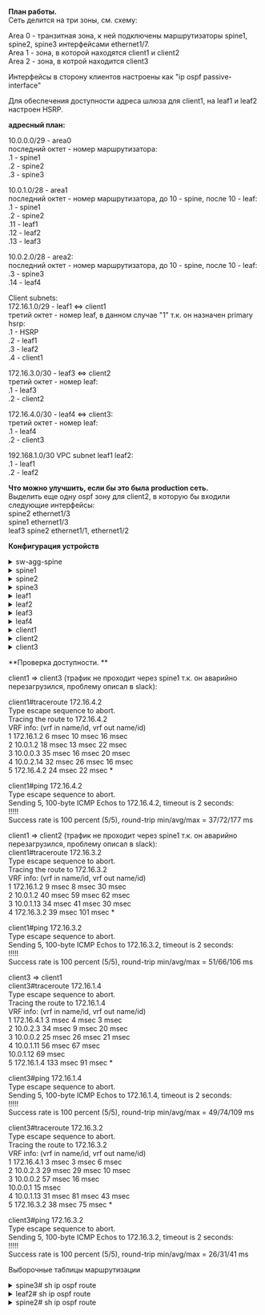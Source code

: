 **План работы.**  
Сеть делится на три зоны, см. схему:  
  
  
Area 0 - транзитная зона, к ней подключены маршрутизаторы spine1, spine2, spine3 интерфейсами ethernet1/7.  
Area 1 - зона, в которой находятся client1 и client2  
Area 2 - зона, в котрой находится client3  
  
Интерфейсы в сторону клиентов настроены как "ip ospf passive-interface"  
  
Для обеспечения доступности адреса шлюза для client1, на leaf1 и leaf2 настроен HSRP.  
  
**адресный план:**  
  
10.0.0.0/29 - area0  
последний октет - номер маршрутизатора:  
.1 - spine1  
.2 - spine2  
.3 - spine3  
  
10.0.1.0/28 - area1  
последний октет - номер маршрутизатора, до 10 - spine, после 10 - leaf:  
.1 - spine1  
.2 - spine2  
.11 - leaf1  
.12 - leaf2  
.13 - leaf3  
  
10.0.2.0/28 - area2:  
последний октет - номер маршрутизатора, до 10 - spine, после 10 - leaf:  
.3 - spine3  
.14 - leaf4  
  
Client subnets:  
172.16.1.0/29 - leaf1 <=> client1  
третий октет - номер leaf, в данном случае "1" т.к. он назначен primary hsrp:  
.1 - HSRP  
.2 - leaf1  
.3 - leaf2  
.4 - client1  
  
172.16.3.0/30 - leaf3 <=> client2  
третий октет - номер leaf:  
.1 - leaf3  
.2 - client2  
  
172.16.4.0/30 - leaf4 <=> client3:  
третий октет - номер leaf:  
.1 - leaf4  
.2 - client3  
  
192.168.1.0/30 VPC subnet leaf1 leaf2:  
.1 - leaf1  
.2 - leaf2  
  
**Что можно улучшить, если бы это была production сеть.**  
Выделить еще одну ospf зону для client2, в которую бы входили следующие интерфейсы:  
spine2 ethernet1/3  
spine1 ethernet1/3  
leaf3 spine2 ethernet1/1, ethernet1/2  
  
**Конфигурация устройств**  
  
<details>
<summary>sw-agg-spine  </summary>
<pre><code>
interface Ethernet0/0  
 no shutdown  
!  
interface Ethernet0/1  
 no shutdown  
!  
interface Ethernet0/2  
 no shutdown  
</code></pre>
</details>
  
<details>
<summary>spine1</summary>
<pre><code>
feature ospf  
  
interface Ethernet1/1  
  description to leaf1  
  no switchport  
  medium p2p  
  ip unnumbered loopback0  
  ip ospf network point-to-point  
  ip router ospf 1 area 0.0.0.1  
  no shutdown  
  
interface Ethernet1/2  
  description to leaf2  
  no switchport  
  medium p2p  
  ip unnumbered loopback0  
  ip ospf network point-to-point  
  ip router ospf 1 area 0.0.0.1  
  no shutdown  
  
interface Ethernet1/3  
  description to leaf3  
  no switchport  
  medium p2p  
  ip unnumbered loopback0  
  ip ospf network point-to-point  
  ip router ospf 1 area 0.0.0.1  
  no shutdown  
  
interface Ethernet1/7  
  no switchport  
  ip address 10.0.0.1/29  
  ip router ospf 1 area 0.0.0.0  
  no shutdown  
  
interface loopback0  
  ip address 10.0.1.1/28  
  ip router ospf 1 area 0.0.0.1  
  
router ospf 1  
  router-id 10.0.0.1  
</code></pre>
</details>
  
<details>
<summary>spine2</summary>
<pre><code>

feature ospf  
  
interface Ethernet1/1  
  description to leaf1  
  no switchport  
  medium p2p  
  ip unnumbered loopback0  
  ip ospf network point-to-point  
  ip router ospf 1 area 0.0.0.1  
  no shutdown  
  
interface Ethernet1/2  
  description to leaf2  
  no switchport  
  medium p2p  
  ip unnumbered loopback0  
  ip ospf network point-to-point  
  ip router ospf 1 area 0.0.0.1  
  no shutdown  
  
interface Ethernet1/3  
  description to leaf3  
  no switchport  
  medium p2p  
  ip unnumbered loopback0  
  ip ospf network point-to-point  
  ip router ospf 1 area 0.0.0.1  
  no shutdown  
  
interface Ethernet1/7  
  no switchport  
  ip address 10.0.0.2/29  
  ip router ospf 1 area 0.0.0.0  
  no shutdown  
  
interface loopback0  
  ip address 10.0.1.2/28  
  ip router ospf 1 area 0.0.0.1  
  
router ospf 1  
  router-id 10.0.0.2  
</code></pre>
</details>
  
<details>
<summary>spine3</summary>
<pre><code>

feature ospf  
  
interface Ethernet1/4  
  no switchport  
  medium p2p  
  ip unnumbered loopback0  
  ip ospf network point-to-point  
  ip router ospf 1 area 0.0.0.2  
  no shutdown  
  
interface Ethernet1/7  
  no switchport  
  ip address 10.0.0.3/29  
  ip router ospf 1 area 0.0.0.0  
  no shutdown  
  
interface loopback0  
  ip address 10.0.2.3/28  
  ip router ospf 1 area 0.0.0.2  
  
router ospf 1  
  router-id 10.0.0.3  
</code></pre>
</details>
    
<details>
<summary>leaf1</summary>
<pre><code>

feature ospf  
feature interface-vlan  
feature hsrp  
feature lacp  
feature vpc  
  
vlan 2  
  name client-vlan  
  
vrf context VPC-vrf  
vrf context management  
vpc domain 1  
  peer-keepalive destination 192.168.1.2 source 192.168.1.1 vrf VPC-vrf  
  
interface Vlan2  
  no shutdown  
  no ip redirects  
  ip address 172.16.1.2/29  
  ip ospf passive-interface  
  ip router ospf 1 area 0.0.0.1  
  hsrp version 2  
  hsrp 1  
    preempt delay minimum 30  
    priority 20  
    ip 172.16.1.1  
  
interface port-channel1  
  switchport mode trunk  
  switchport trunk allowed vlan 2  
  vpc 1  
  
interface port-channel47  
  description VPC keepalive  
  no switchport  
  vrf member VPC-vrf  
  ip address 192.168.1.1/30  
  
interface port-channel48  
  description VPC peer-link  
  switchport mode trunk  
  spanning-tree port type network  
  vpc peer-link  
  
interface Ethernet1/1  
  description to spine1  
  no switchport  
  medium p2p  
  ip unnumbered loopback0  
  ip ospf network point-to-point  
  ip router ospf 1 area 0.0.0.1  
  no shutdown  
  
interface Ethernet1/2  
  description to spine2  
  no switchport  
  medium p2p  
  ip unnumbered loopback0  
  ip ospf network point-to-point  
  ip router ospf 1 area 0.0.0.1  
  no shutdown  
  
interface Ethernet1/5  
  switchport mode trunk  
  switchport trunk allowed vlan 2  
  channel-group 1 mode active  
  
interface Ethernet1/6  
  description VPC peer link  
  switchport mode trunk  
  channel-group 48 mode active  
  
interface Ethernet1/7  
  description VPC keepalive  
  no switchport  
  channel-group 47 mode active  
  no shutdown  
  
interface loopback0  
  ip address 10.0.1.11/28  
  ip router ospf 1 area 0.0.0.1  
  
router ospf 1  
  router-id 10.0.1.11  
</code></pre>
</details>  
  
<details>
<summary>leaf2</summary>
<pre><code>

feature ospf  
feature interface-vlan  
feature hsrp  
feature lacp  
feature vpc  
  
vlan 2  
  name client-vlan  
  
vrf context VPC-vrf  
vrf context management  
vpc domain 1  
  peer-keepalive destination 192.168.1.1 source 192.168.1.2 vrf VPC-vrf  
  
interface Vlan2  
  no shutdown  
  no ip redirects  
  ip address 172.16.1.3/29  
  ip ospf passive-interface  
  ip router ospf 1 area 0.0.0.1  
  hsrp version 2  
  hsrp 1  
    preempt delay minimum 30  
    priority 10  
    ip 172.16.1.1  
  
interface port-channel1  
  switchport mode trunk  
  switchport trunk allowed vlan 2  
  vpc 1  
  
interface port-channel47  
  description VPC keepalive  
  no switchport  
  vrf member VPC-vrf  
  ip address 192.168.1.2/30  
  
interface port-channel48  
  description VPC peer-link  
  switchport mode trunk  
  spanning-tree port type network  
  vpc peer-link  
  
interface Ethernet1/1  
  no switchport  
  medium p2p  
  ip unnumbered loopback0  
  ip ospf network point-to-point  
  ip router ospf 1 area 0.0.0.1  
  no shutdown  
  
interface Ethernet1/2  
  no switchport  
  medium p2p  
  ip unnumbered loopback0  
  ip ospf network point-to-point  
  ip router ospf 1 area 0.0.0.1  
  no shutdown  
  
interface Ethernet1/5  
  switchport mode trunk  
  switchport trunk allowed vlan 2  
  channel-group 1 mode active  
  
interface Ethernet1/6  
  description VPC peer link  
  switchport mode trunk  
  channel-group 48 mode active  
  
interface Ethernet1/7  
  description VPC keepalive  
  no switchport  
  channel-group 47 mode active  
  no shutdown  
  
interface loopback0  
  ip address 10.0.1.12/28  
  ip router ospf 1 area 0.0.0.1  
  
router ospf 1  
  router-id 10.0.1.12  
</code></pre>
</details>  
  
<details>
<summary>leaf3</summary>
<pre><code>
 
feature ospf  
  
interface Ethernet1/1  
  no switchport  
  medium p2p  
  ip unnumbered loopback0  
  ip ospf network point-to-point  
  ip router ospf 1 area 0.0.0.1  
  no shutdown  
  
interface Ethernet1/2  
  no switchport  
  medium p2p  
  ip unnumbered loopback0  
  ip ospf network point-to-point  
  ip router ospf 1 area 0.0.0.1  
  no shutdown  
  
interface Ethernet1/5  
  no switchport  
  ip address 172.16.3.1/30  
  ip ospf passive-interface  
  ip router ospf 1 area 0.0.0.1  
  no shutdown  
  
interface loopback0  
  ip address 10.0.1.13/28  
  ip router ospf 1 area 0.0.0.1  
  
router ospf 1  
  router-id 10.0.1.13  
</code></pre>
</details>  
  
<details>
<summary>leaf4</summary>
<pre><code>

feature ospf  
  
interface Ethernet1/3  
  no switchport  
  medium p2p  
  ip unnumbered loopback0  
  ip ospf network point-to-point  
  ip router ospf 1 area 0.0.0.2  
  no shutdown  
  
interface Ethernet1/5  
  no switchport  
  ip address 172.16.4.1/30  
  ip ospf passive-interface  
  ip router ospf 1 area 0.0.0.2  
  no shutdown  
  
interface loopback0  
  ip address 10.0.2.14/28  
  ip router ospf 1 area 0.0.0.2  
  
router ospf 1  
  router-id 10.0.2.14  
</code></pre>
</details>
  
<details>
<summary>client1</summary>
<pre><code>
interface Port-channel1  
 switchport trunk allowed vlan 2  
 switchport trunk encapsulation dot1q  
 switchport mode trunk  
!  
interface Ethernet0/0  
 switchport trunk allowed vlan 2  
 switchport trunk encapsulation dot1q  
 switchport mode trunk  
 channel-group 1 mode active  
!  
interface Ethernet0/1  
 switchport trunk allowed vlan 2  
 switchport trunk encapsulation dot1q  
 switchport mode trunk  
 channel-group 1 mode active  
!  
interface Vlan2  
 ip address 172.16.1.4 255.255.255.248  
!  
ip route 0.0.0.0 0.0.0.0 172.16.1.1  
</code></pre>
</details>  

<details>
<summary>client2</summary>
<pre><code>

interface Ethernet0/0  
 ip address 172.16.3.2 255.255.255.252  
!  
ip route 0.0.0.0 0.0.0.0 172.16.3.1  
</code></pre>
</details>
  
<details>
<summary>client3</summary>
<pre><code>

interface Ethernet0/0  
 ip address 172.16.4.2 255.255.255.252  
!  
ip route 0.0.0.0 0.0.0.0 172.16.4.1  
</code></pre>
</details>
  
**Проверка доступности.  **

client1 => client3 (трафик не проходит через spine1 т.к. он аварийно перезагрузился, проблему описал в slack):  
  
client1#traceroute 172.16.4.2  
Type escape sequence to abort.  
Tracing the route to 172.16.4.2  
VRF info: (vrf in name/id, vrf out name/id)  
  1 172.16.1.2 6 msec 10 msec 16 msec  
  2 10.0.1.2 18 msec 13 msec 22 msec  
  3 10.0.0.3 35 msec 16 msec 20 msec  
  4 10.0.2.14 32 msec 26 msec 16 msec  
  5 172.16.4.2 24 msec 22 msec *  
  
client1#ping 172.16.4.2  
Type escape sequence to abort.  
Sending 5, 100-byte ICMP Echos to 172.16.4.2, timeout is 2 seconds:  
!!!!!  
Success rate is 100 percent (5/5), round-trip min/avg/max = 37/72/177 ms  
  
client1 => client2  (трафик не проходит через spine1 т.к. он аварийно перезагрузился, проблему описал в slack):  
client1#traceroute 172.16.3.2  
Type escape sequence to abort.  
Tracing the route to 172.16.3.2  
VRF info: (vrf in name/id, vrf out name/id)  
  1 172.16.1.2 9 msec 8 msec 30 msec  
  2 10.0.1.2 40 msec 59 msec 62 msec  
  3 10.0.1.13 34 msec 41 msec 30 msec  
  4 172.16.3.2 39 msec 101 msec *  
  
client1#ping 172.16.3.2  
Type escape sequence to abort.  
Sending 5, 100-byte ICMP Echos to 172.16.3.2, timeout is 2 seconds:  
!!!!!  
Success rate is 100 percent (5/5), round-trip min/avg/max = 51/66/106 ms  
  
client3 => client1  
client3#traceroute 172.16.1.4  
Type escape sequence to abort.  
Tracing the route to 172.16.1.4  
VRF info: (vrf in name/id, vrf out name/id)  
  1 172.16.4.1 3 msec 4 msec 3 msec  
  2 10.0.2.3 34 msec 9 msec 20 msec  
  3 10.0.0.2 25 msec 26 msec 21 msec  
  4 10.0.1.11 56 msec 67 msec  
    10.0.1.12 69 msec  
  5 172.16.1.4 133 msec 91 msec *  
    
client3#ping 172.16.1.4  
Type escape sequence to abort.  
Sending 5, 100-byte ICMP Echos to 172.16.1.4, timeout is 2 seconds:  
!!!!!  
Success rate is 100 percent (5/5), round-trip min/avg/max = 49/74/109 ms  
  
client3#traceroute 172.16.3.2  
Type escape sequence to abort.  
Tracing the route to 172.16.3.2  
VRF info: (vrf in name/id, vrf out name/id)  
  1 172.16.4.1 3 msec 3 msec 6 msec  
  2 10.0.2.3 29 msec 29 msec 10 msec  
  3 10.0.0.2 57 msec 16 msec  
    10.0.0.1 15 msec  
  4 10.0.1.13 31 msec 81 msec 43 msec  
  5 172.16.3.2 38 msec 75 msec *  
  
client3#ping 172.16.3.2  
Type escape sequence to abort.  
Sending 5, 100-byte ICMP Echos to 172.16.3.2, timeout is 2 seconds:  
!!!!!  
Success rate is 100 percent (5/5), round-trip min/avg/max = 26/31/41 ms  
  
  
Выборочные таблицы маршрутизации  
<details>
<summary>spine3# sh ip ospf route</summary>
<pre><code>
 OSPF Process ID 1 VRF default, Routing Table  
  (D) denotes route is directly attached      (R) denotes route is in RIB  
  (L) denotes route label is in ULIB          (NHR) denotes next-hop is in RIB  
10.0.0.0/29 (intra)(D) area 0.0.0.0  
     via 10.0.0.3/Eth1/7*  , cost 40 distance 110 (NHR)  
10.0.1.1/32 (inter)(R) area 0.0.0.0  
     via 10.0.0.1/Eth1/7  , cost 41 distance 110 (NHR)  
10.0.1.2/32 (inter)(R) area 0.0.0.0  
     via 10.0.0.2/Eth1/7  , cost 41 distance 110 (NHR)  
10.0.1.11/32 (inter)(R) area 0.0.0.0  
     via 10.0.0.1/Eth1/7  , cost 81 distance 110 (NHR)  
     via 10.0.0.2/Eth1/7  , cost 81 distance 110 (NHR)  
10.0.1.12/32 (inter)(R) area 0.0.0.0  
     via 10.0.0.1/Eth1/7  , cost 81 distance 110 (NHR)  
     via 10.0.0.2/Eth1/7  , cost 81 distance 110 (NHR)  
10.0.1.13/32 (inter)(R) area 0.0.0.0  
     via 10.0.0.1/Eth1/7  , cost 81 distance 110 (NHR)  
     via 10.0.0.2/Eth1/7  , cost 81 distance 110 (NHR)  
10.0.2.3/32 (intra)(D) area 0.0.0.2  
     via 10.0.2.3/Lo0*  , cost 1 distance 110 (NHR)  
10.0.2.14/32 (intra)(R) area 0.0.0.2  
     via 10.0.2.14/Eth1/4  , cost 41 distance 110 (NHR)  
172.16.1.0/29 (inter)(R) area 0.0.0.0  
     via 10.0.0.1/Eth1/7  , cost 120 distance 110 (NHR)  
     via 10.0.0.2/Eth1/7  , cost 120 distance 110 (NHR)  
172.16.3.0/30 (inter)(R) area 0.0.0.0  
     via 10.0.0.1/Eth1/7  , cost 120 distance 110 (NHR)  
     via 10.0.0.2/Eth1/7  , cost 120 distance 110 (NHR)  
172.16.4.0/30 (intra)(R) area 0.0.0.2  
     via 10.0.2.14/Eth1/4  , cost 80 distance 110 (NHR)  
</code></pre>
</details>
  
<details>
<summary>leaf2# sh ip ospf route  </summary>
<pre><code>

 OSPF Process ID 1 VRF default, Routing Table  
  (D) denotes route is directly attached      (R) denotes route is in RIB  
  (L) denotes route label is in ULIB          (NHR) denotes next-hop is in RIB  
10.0.0.0/29 (inter)(R) area 0.0.0.1  
     via 10.0.1.1/Eth1/1  , cost 80 distance 110 (NHR)  
     via 10.0.1.2/Eth1/2  , cost 80 distance 110 (NHR)  
10.0.1.1/32 (intra)(R) area 0.0.0.1  
     via 10.0.1.1/Eth1/1  , cost 41 distance 110 (NHR)  
10.0.1.2/32 (intra)(R) area 0.0.0.1  
     via 10.0.1.2/Eth1/2  , cost 41 distance 110 (NHR)  
10.0.1.11/32 (intra)(R) area 0.0.0.1  
     via 10.0.1.1/Eth1/1  , cost 81 distance 110 (NHR)  
     via 10.0.1.2/Eth1/2  , cost 81 distance 110 (NHR)  
10.0.1.12/32 (intra)(D) area 0.0.0.1  
     via 10.0.1.12/Lo0*  , cost 1 distance 110 (NHR)  
10.0.1.13/32 (intra)(R) area 0.0.0.1  
     via 10.0.1.1/Eth1/1  , cost 81 distance 110 (NHR)  
     via 10.0.1.2/Eth1/2  , cost 81 distance 110 (NHR)  
10.0.2.3/32 (inter)(R) area 0.0.0.1  
     via 10.0.1.1/Eth1/1  , cost 81 distance 110 (NHR)  
     via 10.0.1.2/Eth1/2  , cost 81 distance 110 (NHR)  
10.0.2.14/32 (inter)(R) area 0.0.0.1  
     via 10.0.1.1/Eth1/1  , cost 121 distance 110 (NHR)  
     via 10.0.1.2/Eth1/2  , cost 121 distance 110 (NHR)  
172.16.1.0/29 (intra)(D) area 0.0.0.1  
     via 172.16.1.0/Vlan2*  , cost 40 distance 110 (NHR)  
172.16.3.0/30 (intra)(R) area 0.0.0.1  
     via 10.0.1.1/Eth1/1  , cost 120 distance 110 (NHR)  
     via 10.0.1.2/Eth1/2  , cost 120 distance 110 (NHR)  
172.16.4.0/30 (inter)(R) area 0.0.0.1  
     via 10.0.1.1/Eth1/1  , cost 160 distance 110 (NHR)  
     via 10.0.1.2/Eth1/2  , cost 160 distance 110 (NHR)  
</code></pre>
</details>
  
<details>
<summary>spine2# sh ip ospf route</summary>
<pre><code>
  
 OSPF Process ID 1 VRF default, Routing Table  
  (D) denotes route is directly attached      (R) denotes route is in RIB  
  (L) denotes route label is in ULIB          (NHR) denotes next-hop is in RIB  
10.0.0.0/29 (intra)(D) area 0.0.0.0  
     via 10.0.0.2/Eth1/7*  , cost 40 distance 110 (NHR)  
10.0.1.1/32 (intra)(R) area 0.0.0.1  
     via 10.0.1.11/Eth1/1  , cost 81 distance 110 (NHR)  
     via 10.0.1.12/Eth1/2  , cost 81 distance 110 (NHR)  
     via 10.0.1.13/Eth1/3  , cost 81 distance 110 (NHR)  
10.0.1.2/32 (intra)(D) area 0.0.0.1  
     via 10.0.1.2/Lo0*  , cost 1 distance 110 (NHR)  
10.0.1.11/32 (intra)(R) area 0.0.0.1  
     via 10.0.1.11/Eth1/1  , cost 41 distance 110 (NHR)  
10.0.1.12/32 (intra)(R) area 0.0.0.1  
     via 10.0.1.12/Eth1/2  , cost 41 distance 110 (NHR)  
10.0.1.13/32 (intra)(R) area 0.0.0.1  
     via 10.0.1.13/Eth1/3  , cost 41 distance 110 (NHR)  
10.0.2.3/32 (inter)(R) area 0.0.0.0  
     via 10.0.0.3/Eth1/7  , cost 41 distance 110 (NHR)  
10.0.2.14/32 (inter)(R) area 0.0.0.0  
     via 10.0.0.3/Eth1/7  , cost 81 distance 110 (NHR)  
172.16.1.0/29 (intra)(R) area 0.0.0.1  
     via 10.0.1.11/Eth1/1  , cost 80 distance 110 (NHR)  
     via 10.0.1.12/Eth1/2  , cost 80 distance 110 (NHR)  
172.16.3.0/30 (intra)(R) area 0.0.0.1  
     via 10.0.1.13/Eth1/3  , cost 80 distance 110 (NHR)  
172.16.4.0/30 (inter)(R) area 0.0.0.0  
     via 10.0.0.3/Eth1/7  , cost 120 distance 110 (NHR)  
</code></pre>
</details>
  
